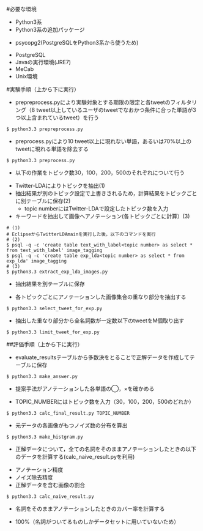#必要な環境
+ Python3系
+ Python3系の追加パッケージ
 - psycopg2(PostgreSQLをPython3系から使うため)
+ PostgreSQL
+ Javaの実行環境(JRE7)
+ MeCab
+ Unix環境

#実験手順（上から下に実行）
+ prepreprocess.pyにより実験対象とする期限の限定と各tweetのフィルタリング（8 tweet以上しているユーザのtweetでなおかつ条件に合った単語が3つ以上含まれているtweet）を行う
```
$ python3.3 prepreprocess.py
```
+ preprocess.pyにより10 tweet以上に現れない単語，あるいは70%以上のtweetに現れる単語を除去する
```
$ python3.3 preprocess.py
```
+ 以下の作業をトピック数30，100，200，500のそれぞれについて行う
 - Twitter-LDAによりトピックを抽出(1)
 - 抽出結果が別のトピック設定で上書きされるため，計算結果をトピックごとに別テーブルに保存(2)
   * topic numberにはTwitter-LDAで設定したトピック数を入力
 - キーワードを抽出して画像へアノテーション(各トピックごとに計算）(3)
```
# (1)
# EclipseからTwitterLDAmainを実行した後，以下のコマンドを実行
# (2)
$ psql -q -c 'create table text_with_label<topic number> as select * from text_with_label' image_tagging
$ psql -q -c 'create table exp_lda<topic number> as select * from exp_lda' image_tagging
# (3)
$ python3.3 extract_exp_lda_images.py
```
 - 抽出結果を別テーブルに保存
+ 各トピックごとにアノテーションした画像集合の重なり部分を抽出する
```
$ python3.3 select_tweet_for_exp.py
```
+ 抽出した重なり部分から全名詞数が一定数以下のtweetをM個取り出す
```
$ python3.3 limit_tweet_for_exp.py
```

##評価手順（上から下に実行）
+ evaluate_resultsテーブルから多数決をとることで正解データを作成してテーブルに保存
```
$ python3.3 make_answer.py
```
+ 提案手法がアノテーションした各単語の◯，×を確かめる
 - TOPIC_NUMBERにはトピック数を入力（30，100，200，500のどれか）
```
$ python3.3 calc_final_result.py TOPIC_NUMBER
```
+ 元データの各画像がもつノイズ数の分布を算出
```
$ python3.3 make_histgram.py
```
+ 正解データについて，全ての名詞をそのままアノテーションしたときの以下のデータを計算する(calc_naive_result.pyを利用)
 - アノテーション精度
 - ノイズ除去精度
 - 正解データを含む画像の割合
```
$ python3.3 calc_naive_result.py
```
+ 名詞をそのままアノテーションしたときのカバー率を計算する
 - 100%（名詞がついてるものしかデータセットに用いていないため）


